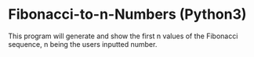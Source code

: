 # Fibonacci-to-n-Numbers (Python3)
This program will generate and show the first n values of the Fibonacci sequence, n being the users inputted number.
